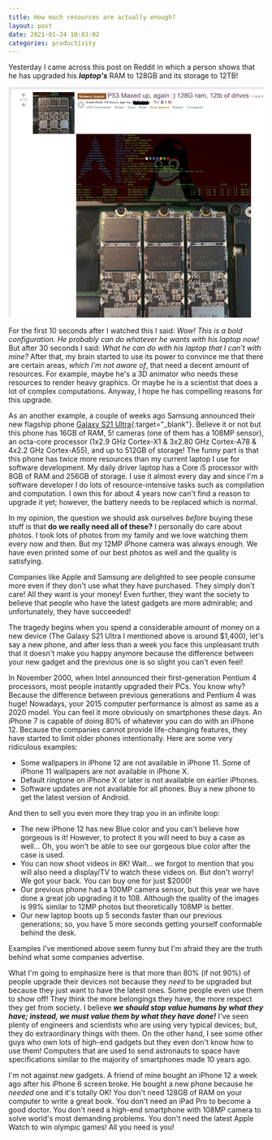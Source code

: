 ```yaml
---
title: How much resources are actually enough?
layout: post
date: 2021-01-24 10:03:02
categories: productivity
---
```


Yesterday I came across this post on Reddit in which a person shows that he has upgraded his **_laptop's_** RAM to 128GB and its storage to 12TB!

![A high-end laptop with 128GB of storage](/assets/images/reddit_upgrade_128gb.jpg)

For the first 10 seconds after I watched this I said: _Wow! This is a bold configuration. He probably can do whatever he wants with his laptop now!_ But after 30 seconds I said: _What he can do with his laptop that I can't with mine?_ After that, my brain started to use its power to convince me that there are certain areas, _which I'm not aware of_, that need a decent amount of resources. For example, maybe he's a 3D animator who needs these resources to render heavy graphics. Or maybe he is a scientist that does a lot of complex computations. Anyway, I hope he has compelling reasons for this upgrade.

As an another example, a couple of weeks ago Samsung announced their new flagship phone [Galaxy S21 Ultra](https://www.gsmarena.com/samsung_galaxy_s21_ultra_5g-10596.php){:target="\_blank"}. Believe it or not but this phone has 16GB of RAM, 5! cameras (one of them has a 108MP sensor), an octa-core processor (1x2.9 GHz Cortex-X1 & 3x2.80 GHz Cortex-A78 & 4x2.2 GHz Cortex-A55), and up to 512GB of storage! The funny part is that this phone has twice more resources than my current laptop I use for software development. My daily driver laptop has a Core i5 processor with 8GB of RAM and 256GB of storage. I use it almost every day and since I'm a software developer I do lots of resource-intensive tasks such as compilation and computation. I own this for about 4 years now can't find a reason to upgrade it yet; however, the battery needs to be replaced which is normal.

In my opinion, the question we should ask ourselves _before_ buying these stuff is that **do we really need all of these?** I personally do care about photos. I took lots of photos from my family and we love watching them every now and then. But my 12MP iPhone camera was always enough. We have even printed some of our best photos as well and the quality is satisfying.

Companies like Apple and Samsung are delighted to see people consume more even if they don't use what they have purchased. They simply don't care! All they want is your money! Even further, they want the society to believe that people who have the latest gadgets are more admirable; and unfortunately, they have succeeded!

The tragedy begins when you spend a considerable amount of money on a new device (The Galaxy S21 Ultra I mentioned above is around $1,400), let's say a new phone, and after less than a week you face this unpleasant truth that it doesn't make you happy anymore because the difference between your new gadget and the previous one is so slight you can't even feel!

In November 2000, when Intel announced their first-generation Pentium 4 processors, most people instantly upgraded their PCs. You know why? Because the difference between previous generations and Pentium 4 was huge! Nowadays, your 2015 computer performance is almost as same as a 2020 model. You can feel it more obviously on smartphones these days. An iPhone 7 is capable of doing 80% of whatever you can do with an iPhone 12. Because the companies cannot provide life-changing features, they have started to limit older phones intentionally. Here are some very ridiculous examples:

- Some wallpapers in iPhone 12 are not available in iPhone 11. Some of iPhone 11 wallpapers are not available in iPhone X.
- Default ringtone on iPhone X or later is not available on earlier iPhones.
- Software updates are not available for all phones. Buy a new phone to get the latest version of Android.

And then to sell you even more they trap you in an infinite loop:

- The new iPhone 12 has new Blue color and you can't believe how gorgeous is it! However, to protect it you will need to buy a case as well... Oh, you won't be able to see our gorgeous blue color after the case is used.
- You can now shoot videos in 8K! Wait... we forgot to mention that you will also need a display/TV to watch these videos on. But don't worry! We got your back. You can buy one for just $2000!
- Our previous phone had a 100MP camera sensor, but this year we have done a great job upgrading it to 108. Although the quality of the images is 99% similar to 12MP photos but theoretically 108MP is better.
- Our new laptop boots up 5 seconds faster than our previous generations; so, you have 5 more seconds getting yourself conformable behind the desk.

Examples I've mentioned above seem funny but I'm afraid they are the truth behind what some companies advertise.

What I'm going to emphasize here is that more than 80% (if not 90%) of people upgrade their devices not because they _need_ to be upgraded but because they just want to have the latest ones. Some people even use them to show off! They think the more belongings they have, the more respect they get from society. I believe _**we should stop value humans by what they have; instead, we must value them by what they have done!**_ I've seen plenty of engineers and scientists who are using very typical devices; but, they do extraordinary things with them. On the other hand, I see some other guys who own lots of high-end gadgets but they even don't know how to use them! Computers that are used to send astronauts to space have specifications similar to the majority of smartphones made 10 years ago.

I'm not against new gadgets. A friend of mine bought an iPhone 12 a week ago after his iPhone 6 screen broke. He bought a new phone because he _needed_ one and it's totally OK! You don't need 128GB of RAM on your computer to write a great book. You don't need an iPad Pro to become a good doctor. You don't need a high-end smartphone with 108MP camera to solve world's most demanding problems. You don't need the latest Apple Watch to win olympic games! All you need is you!
